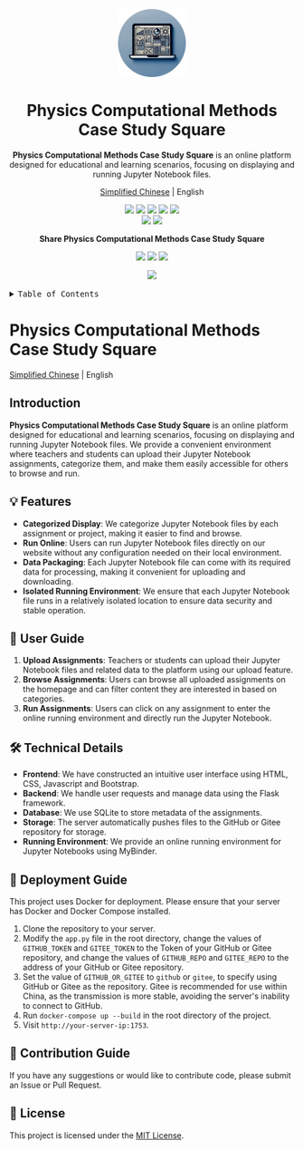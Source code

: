 <a name="readme-top"></a>

<div align="center">

<img height="120" src="./img/logo.webp">

<h1>Physics Computational Methods Case Study Square</h1>

**Physics Computational Methods Case Study Square** is an online platform designed for educational and learning scenarios, focusing on displaying and running Jupyter Notebook files.

[Simplified Chinese](README.md) | English

<!-- SHIELD GROUP -->

[![](https://img.shields.io/badge/version-1.0.0-blue.svg)](https://github.com/Kiaana/CaseStudySquare)
[![](https://img.shields.io/badge/build-passing-brightgreen.svg)](https://github.com/Kiaana/CaseStudySquare/actions)
[![](https://img.shields.io/badge/license-MIT-green.svg)](https://github.com/Kiaana/CaseStudySquare/blob/main/LICENSE)
[![](https://img.shields.io/badge/contributors-1-orange.svg)](https://github.com/Kiaana/CaseStudySquare/graphs/contributors)
[![](https://img.shields.io/badge/issues-0-red.svg)](https://github.com/Kiaana/CaseStudySquare/issues)<br/>
[![](https://img.shields.io/badge/forks-0-lightgrey.svg)](https://github.com/Kiaana/CaseStudySquare/network/members)
[![](https://img.shields.io/badge/stars-2-yellow.svg)](https://github.com/Kiaana/CaseStudySquare/stargazers)

**Share Physics Computational Methods Case Study Square**

[![](https://img.shields.io/badge/share-WeChat-green.svg)](https://wechat.com)
[![](https://img.shields.io/badge/share-QQ-blue.svg)](https://qq.com)
[![](https://img.shields.io/badge/share-Weibo-red.svg)](https://weibo.com)

![](https://your-image-source.com/path/to/your/image.jpg)

</div>

<details>
<summary><kbd>Table of Contents</kbd></summary>

#### Table of Contents

- [👋🏻 Introduction](#-introduction)
- [✨ Features](#-features)
- [📘 User Guide](#-user-guide)
- [🛠 Technical Details](#-technical-details)
- [🚀 Deployment Guide](#-deployment-guide)
- [🤝 Contribution Guide](#-contribution-guide)
- [📄 License](#-license)

</details>

# Physics Computational Methods Case Study Square

[Simplified Chinese](README.md) | English

## Introduction

**Physics Computational Methods Case Study Square** is an online platform designed for educational and learning scenarios, focusing on displaying and running Jupyter Notebook files. We provide a convenient environment where teachers and students can upload their Jupyter Notebook assignments, categorize them, and make them easily accessible for others to browse and run.

## 💡 Features

- **Categorized Display**: We categorize Jupyter Notebook files by each assignment or project, making it easier to find and browse.
- **Run Online**: Users can run Jupyter Notebook files directly on our website without any configuration needed on their local environment.
- **Data Packaging**: Each Jupyter Notebook file can come with its required data for processing, making it convenient for uploading and downloading.
- **Isolated Running Environment**: We ensure that each Jupyter Notebook file runs in a relatively isolated location to ensure data security and stable operation.

## 📘 User Guide

1. **Upload Assignments**: Teachers or students can upload their Jupyter Notebook files and related data to the platform using our upload feature.
2. **Browse Assignments**: Users can browse all uploaded assignments on the homepage and can filter content they are interested in based on categories.
3. **Run Assignments**: Users can click on any assignment to enter the online running environment and directly run the Jupyter Notebook.

## 🛠 Technical Details

- **Frontend**: We have constructed an intuitive user interface using HTML, CSS, Javascript and Bootstrap.
- **Backend**: We handle user requests and manage data using the Flask framework.
- **Database**: We use SQLite to store metadata of the assignments.
- **Storage**: The server automatically pushes files to the GitHub or Gitee repository for storage.
- **Running Environment**: We provide an online running environment for Jupyter Notebooks using MyBinder.

## 🚀 Deployment Guide

This project uses Docker for deployment. Please ensure that your server has Docker and Docker Compose installed.

1. Clone the repository to your server.
2. Modify the `app.py` file in the root directory, change the values of `GITHUB_TOKEN` and `GITEE_TOKEN` to the Token of your GitHub or Gitee repository, and change the values of `GITHUB_REPO` and `GITEE_REPO` to the address of your GitHub or Gitee repository.
3. Set the value of `GITHUB_OR_GITEE` to `github` or `gitee`, to specify using GitHub or Gitee as the repository. Gitee is recommended for use within China, as the transmission is more stable, avoiding the server's inability to connect to GitHub.
4. Run `docker-compose up --build` in the root directory of the project.
5. Visit `http://your-server-ip:1753`.

## 🤝 Contribution Guide

If you have any suggestions or would like to contribute code, please submit an Issue or Pull Request.

## 📄 License

This project is licensed under the [MIT License](LICENSE).
